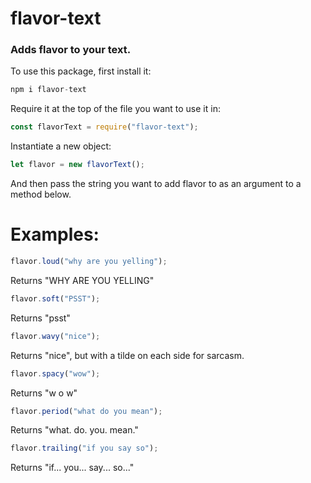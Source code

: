 # flavor-text

### Adds flavor to your text.

To use this package, first install it:

```jsx
npm i flavor-text
```

Require it at the top of the file you want to use it in:

```jsx
const flavorText = require("flavor-text");
```

Instantiate a new object:

```jsx
let flavor = new flavorText();
```

And then pass the string you want to add flavor to as an argument to a method below.

# **Examples:**

```jsx
flavor.loud("why are you yelling");
```

Returns "WHY ARE YOU YELLING"

```jsx
flavor.soft("PSST");
```

Returns "psst"

```jsx
flavor.wavy("nice");
```

Returns "nice", but with a tilde on each side for sarcasm.

```jsx
flavor.spacy("wow");
```

Returns "w o w"

```jsx
flavor.period("what do you mean");
```

Returns "what. do. you. mean."

```jsx
flavor.trailing("if you say so");
```

Returns "if... you... say... so..."
